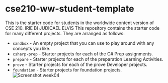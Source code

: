 # cse210-ww-student-template
This is the starter code for students in the worldwide content version of CSE 210.
IRIE BI JUDICAEL ELVIS
This repository contains the starter code for many different projects. They are arranged as follows:

* `sandbox` - An empty project that you can use to play around with any concepts you like.
* `csharp-prep` - Starter projects for each of the C# Prep assignments.
* `prepare` - Starter projects for each of the preparation Learning Activities.
* `prove` - Starter projects for each of the prove Developer projects.
* `foundation` - Starter projects for foundation projects.
![Screenshot week04](https://github.com/user-attachments/assets/907c50d8-b820-4a31-a9d7-492d5fa99558)
